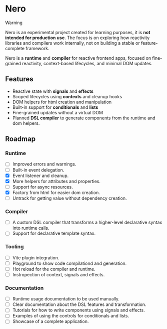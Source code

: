 # Nero

> [!WARNING]
> Nero is an experimental project created for learning purposes, it is **not intended for production use**. The focus is on exploring how reactivity libraries and compilers work internally, not on building a stable or feature-complete framework.

Nero is a **runtime** and **compiler** for reactive frontend apps, focused on fine-grained reactivity, context-based lifecycles, and minimal DOM updates.

## Features

- Reactive state with **signals** and **effects**
- Scoped lifecycles using **contexts** and cleanup hooks
- DOM helpers for html creation and manipulation
- Built-in support for **conditionals** and **lists**
- Fine-grained updates without a virtual DOM
- Planned **DSL compiler** to generate components from the runtime and dom helpers.

## Roadmap

### Runtime

- [ ] Improved errors and warnings.
- [ ] Built-in event delegation.
- [x] Event listener and cleanup.
- [x] More helpers for attributes and properties.
- [ ] Support for async resources.
- [x] Factory from html for easier dom creation.
- [ ] Untrack for getting value without dependency creation.

### Compiler

- [ ] A custom DSL compiler that transforms a higher-level declarative syntax into runtime calls.
- [ ] Support for declarative template syntax.

### Tooling

- [ ] Vite plugin integration.
- [ ] Playground to show code compilationd and generation.
- [ ] Hot reload for the compiler and runtime.
- [ ] Instropection of context, signals and effects.

### Documentation

- [ ] Runtime usage documentation to be used manually.
- [ ] Clear documentation about the DSL features and transformation.
- [ ] Tutorials for how to write components using signals and effects.
- [ ] Examples of using the controls for conditionals and lists.
- [ ] Showcase of a complete application.